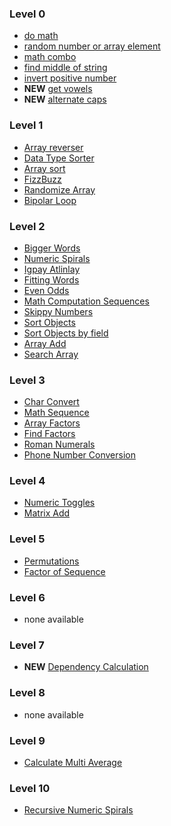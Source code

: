### Level 0
- <a href="practice29/README.md" target="_blank">do math</a>
- <a href="practice30/README.md" target="_blank">random number or array element</a>
- <a href="practice31/README.md" target="_blank">math combo</a>
- <a href="practice32/README.md" target="_blank">find middle of string</a>
- <a href="practice33/README.md" target="_blank">invert positive number</a>
- **NEW** <a href="practice36/README.md" target="_blank">get vowels</a>
- **NEW** <a href="practice37/README.md" target="_blank">alternate caps</a>

### Level 1
- <a href="practice02/README.md" target="_blank">Array reverser</a>
- <a href="practice03/README.md" target="_blank">Data Type Sorter</a>
- <a href="practice04/README.md" target="_blank">Array sort</a>
- <a href="practice05/README.md" target="_blank">FizzBuzz</a>
- <a href="practice20/README.md" target="_blank">Randomize Array</a>
- <a href="practice21/README.md" target="_blank">Bipolar Loop</a>

### Level 2
- <a href="practice01/README.md" target="_blank">Bigger Words</a>
- <a href="practice06/README.md" target="_blank">Numeric Spirals</a>
- <a href="practice07/README.md" target="_blank">Igpay Atlinlay</a>
- <a href="practice09/README.md" target="_blank">Fitting Words</a>
- <a href="practice11/README.md" target="_blank">Even Odds</a>
- <a href="practice13/README.md" target="_blank">Math Computation Sequences</a>
- <a href="practice17/README.md" target="_blank">Skippy Numbers</a>
- <a href="practice11/README.md" target="_blank">Sort Objects</a>
- <a href="practice22/README.md" target="_blank">Sort Objects by field</a>
- <a href="practice25/README.md" target="_blank">Array Add</a>
- <a href="practice26/README.md" target="_blank">Search Array</a>

### Level 3
- <a href="practice08/README.md" target="_blank">Char Convert</a>
- <a href="practice12/README.md" target="_blank">Math Sequence</a>
- <a href="practice14/README.md" target="_blank">Array Factors</a>
- <a href="practice23/README.md" target="_blank">Find Factors</a>
- <a href="practice28/README.md" target="_blank">Roman Numerals</a>
- <a href="practice38/README.md" target="_blank">Phone Number Conversion</a>

### Level 4
- <a href="practice15/README.md" target="_blank">Numeric Toggles</a>
- <a href="practice24/README.md" target="_blank">Matrix Add</a>

### Level 5
- <a href="practice10/README.md" target="_blank">Permutations</a>
- <a href="practice16/README.md" target="_blank">Factor of Sequence</a>

### Level 6
- none available

### Level 7
- **NEW** <a href="practice35/README.md" target="_blank">Dependency Calculation</a>

### Level 8
- none available

### Level 9
- <a href="practice18/README.md" target="_blank">Calculate Multi Average</a>

### Level 10
- <a href="practice27/README.md" target="_blank">Recursive Numeric Spirals</a>
